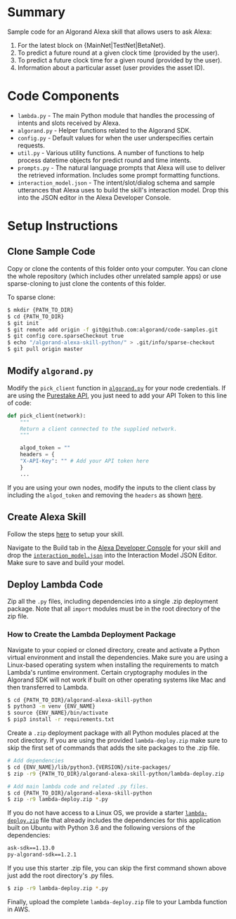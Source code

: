 # Summary

Sample code for an Algorand Alexa skill that allows users to ask Alexa:

1. For the latest block on {MainNet|TestNet|BetaNet}.
2. To predict a future round at a given clock time (provided by the user).
3. To predict a future clock time for a given round (provided by the user).
4. Information about a particular asset (user provides the asset ID). 

# Code Components

- `lambda.py` - The main Python module that handles the processing of intents and slots received by Alexa.
- `algorand.py` - Helper functions related to the Algorand SDK.
- `config.py` - Default values for when the user underspecifies certain requests.
- `util.py` - Various utility functions. A number of functions to help process datetime objects for predict round and time intents.
- `prompts.py` - The natural language prompts that Alexa will use to deliver the retrieved information. Includes some prompt formatting functions.
- `interaction_model.json` - The intent/slot/dialog schema and sample utterances that Alexa uses to build the skill's interaction model. Drop this into the JSON editor in the Alexa Developer Console.

# Setup Instructions

## Clone Sample Code
Copy or clone the contents of this folder onto your computer. You can clone the whole repository (which includes other unrelated sample apps) or use sparse-cloning to just clone the contents of this folder.

To sparse clone:

```bash
$ mkdir {PATH_TO_DIR}
$ cd {PATH_TO_DIR}
$ git init
$ git remote add origin -f git@github.com:algorand/code-samples.git
$ git config core.sparseCheckout true
$ echo "/algorand-alexa-skill-python/" > .git/info/sparse-checkout
$ git pull origin master
```

## Modify `algorand.py`

Modify the `pick_client` function in [`algorand.py`](./algorand.py) for your node credentials. If are using the [Purestake API](https://developer.purestake.io/), you just need to add your API Token to this line of code:

```python
def pick_client(network):
    """
    Return a client connected to the supplied network.
    """

    algod_token = ""
    headers = {
    "X-API-Key": "" # Add your API token here
    }
    ...
```

If you are using your own nodes, modify the inputs to the client class by including the `algod_token` and removing the `headers` as shown [here](https://developer.algorand.org/docs/build-apps/connect/#create-an-algod-client).

## Create Alexa Skill

Follow the steps [here](https://developer.amazon.com/en-US/docs/alexa/alexa-skills-kit-sdk-for-python/develop-your-first-skill.html) to setup your skill.

Navigate to the Build tab in the [Alexa Developer Console](https://developer.amazon.com/alexa/console/ask) for your skill and drop the [`interaction_model.json`](./interaction_model.json) into the Interaction Model JSON Editor. Make sure to save and build your model.

## Deploy Lambda Code

Zip all the `.py` files, including dependencies into a single .zip deployment package. Note that all `import` modules must be in the root directory of the zip file. 

### How to Create the Lambda Deployment Package

Navigate to your copied or cloned directory, create and activate a Python virtual environment and install the dependencies. Make sure you are using a Linux-based operating system when installing the requirements to match Lambda's runtime environment. Certain cryptography modules in the Algorand SDK will not work if built on other operating systems like Mac and then transferred to Lambda. 

```bash
$ cd {PATH_TO_DIR}/algorand-alexa-skill-python
$ python3 -m venv {ENV_NAME}
$ source {ENV_NAME}/bin/activate
$ pip3 install -r requirements.txt
```

Create a `.zip` deployment package with all Python modules placed at the root directory. If you are using the provided `lambda-deploy.zip` make sure to skip the first set of commands that adds the site packages to the .zip file.

```bash
# Add dependencies
$ cd {ENV_NAME}/lib/python3.{VERSION}/site-packages/
$ zip -r9 {PATH_TO_DIR}/algorand-alexa-skill-python/lambda-deploy.zip .

# Add main lambda code and related .py files.
$ cd {PATH_TO_DIR}/algorand-alexa-skill-python
$ zip -r9 lambda-deploy.zip *.py
```

If you do not have access to a Linux OS, we provide a starter [`lambda-deploy.zip`](./lambda-deploy.zip) file that already includes the dependencies for this application built on Ubuntu with Python 3.6 and the following versions of the dependencies:

```txt
ask-sdk==1.13.0
py-algorand-sdk==1.2.1
```

If you use this starter .zip file, you can skip the first command shown above just add the root directory's .py files.

```bash
$ zip -r9 lambda-deploy.zip *.py
```

Finally, upload the complete `lambda-deploy.zip` file to your Lambda function in AWS.

